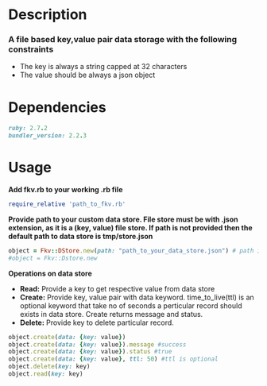 # Description
### A file based key,value pair data storage with the following constraints
* The key is always a string capped at 32 characters
* The value should be always a json object
# Dependencies
```ruby
ruby: 2.7.2
bundler_version: 2.2.3
```
# Usage

**Add fkv.rb to your working .rb file**
``` ruby
require_relative 'path_to_fkv.rb'
```
**Provide path to your custom data store. File store must be with .json extension, as it is a (key, value) file store. If path is not provided then the default path to data store is tmp/store.json**
``` ruby
object = Fkv::DStore.new(path: "path_to_your_data_store.json") # path is optional
#object = Fkv::Dstore.new
```
**Operations on data store**
* **Read:** Provide a key to get respective value from data store
* **Create:** Provide key, value pair with data keyword. time_to_live(ttl) is an optional keyword that take no of seconds a perticular record should exists in data store. Create returns message and status. 
* **Delete:** Provide key to delete particular record.
```ruby
object.create(data: {key: value})
object.create(data: {key: value}).message #success
object.create(data: {key: value}).status #true
object.create(data: {key: value}, ttl: 50) #ttl is optional 
object.delete(key: key)
object.read(key: key)
```